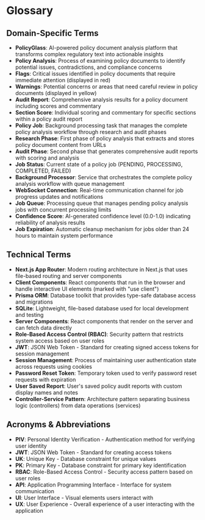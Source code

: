 # Glossary

## Domain-Specific Terms
- **PolicyGlass**: AI-powered policy document analysis platform that transforms complex regulatory text into actionable insights
- **Policy Analysis**: Process of examining policy documents to identify potential issues, contradictions, and compliance concerns
- **Flags**: Critical issues identified in policy documents that require immediate attention (displayed in red)
- **Warnings**: Potential concerns or areas that need careful review in policy documents (displayed in yellow)
- **Audit Report**: Comprehensive analysis results for a policy document including scores and commentary
- **Section Score**: Individual scoring and commentary for specific sections within a policy audit report
- **Policy Job**: Background processing task that manages the complete policy analysis workflow through research and audit phases
- **Research Phase**: First phase of policy analysis that extracts and stores policy document content from URLs
- **Audit Phase**: Second phase that generates comprehensive audit reports with scoring and analysis
- **Job Status**: Current state of a policy job (PENDING, PROCESSING, COMPLETED, FAILED)
- **Background Processor**: Service that orchestrates the complete policy analysis workflow with queue management
- **WebSocket Connection**: Real-time communication channel for job progress updates and notifications
- **Job Queue**: Processing queue that manages pending policy analysis jobs with concurrent processing limits
- **Confidence Score**: AI-generated confidence level (0.0-1.0) indicating reliability of analysis results
- **Job Expiration**: Automatic cleanup mechanism for jobs older than 24 hours to maintain system performance

## Technical Terms
- **Next.js App Router**: Modern routing architecture in Next.js that uses file-based routing and server components
- **Client Components**: React components that run in the browser and handle interactive UI elements (marked with "use client")
- **Prisma ORM**: Database toolkit that provides type-safe database access and migrations
- **SQLite**: Lightweight, file-based database used for local development and testing
- **Server Components**: React components that render on the server and can fetch data directly
- **Role-Based Access Control (RBAC)**: Security pattern that restricts system access based on user roles
- **JWT**: JSON Web Token - Standard for creating signed access tokens for session management
- **Session Management**: Process of maintaining user authentication state across requests using cookies
- **Password Reset Token**: Temporary token used to verify password reset requests with expiration
- **User Saved Report**: User's saved policy audit reports with custom display names and notes
- **Controller-Service Pattern**: Architecture pattern separating business logic (controllers) from data operations (services)

## Acronyms & Abbreviations
- **PIV**: Personal Identity Verification - Authentication method for verifying user identity
- **JWT**: JSON Web Token - Standard for creating access tokens
- **UK**: Unique Key - Database constraint for unique values
- **PK**: Primary Key - Database constraint for primary key identification
- **RBAC**: Role-Based Access Control - Security access pattern based on user roles
- **API**: Application Programming Interface - Interface for system communication
- **UI**: User Interface - Visual elements users interact with
- **UX**: User Experience - Overall experience of a user interacting with the application

